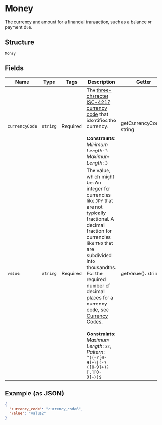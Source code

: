 
# Money

The currency and amount for a financial transaction, such as a balance or payment due.

## Structure

`Money`

## Fields

| Name | Type | Tags | Description | Getter | Setter |
|  --- | --- | --- | --- | --- | --- |
| `currencyCode` | `string` | Required | The [three-character ISO-4217 currency code](/api/rest/reference/currency-codes/) that identifies the currency.<br><br>**Constraints**: *Minimum Length*: `3`, *Maximum Length*: `3` | getCurrencyCode(): string | setCurrencyCode(string currencyCode): void |
| `value` | `string` | Required | The value, which might be: An integer for currencies like `JPY` that are not typically fractional. A decimal fraction for currencies like `TND` that are subdivided into thousandths. For the required number of decimal places for a currency code, see [Currency Codes](/api/rest/reference/currency-codes/).<br><br>**Constraints**: *Maximum Length*: `32`, *Pattern*: `^((-?[0-9]+)\|(-?([0-9]+)?[.][0-9]+))$` | getValue(): string | setValue(string value): void |

## Example (as JSON)

```json
{
  "currency_code": "currency_code6",
  "value": "value2"
}
```

